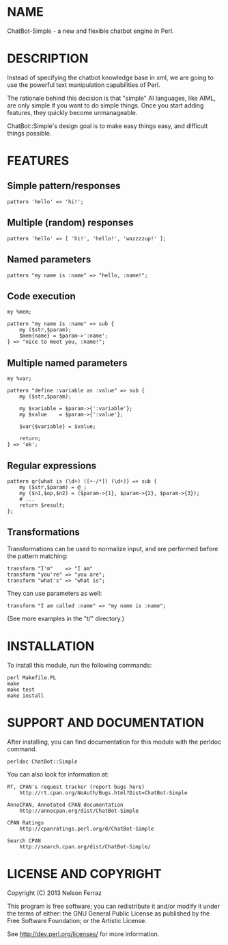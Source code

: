 NAME
====

ChatBot-Simple - a new and flexible chatbot engine in Perl.

DESCRIPTION
===========

Instead of specifying the chatbot knowledge base in xml, we are
going to use the powerful text manipulation capabilities of Perl.

The rationale behind this decision is that "simple" AI languages,
like AIML, are only simple if you want to do simple things. Once
you start adding features, they quickly become unmanageable.

ChatBot::Simple's design goal is to make easy things easy, and
difficult things possible.

FEATURES
========

Simple pattern/responses
------------------------

	pattern 'hello' => 'hi!';

Multiple (random) responses
---------------------------

	pattern 'hello' => [ 'hi!', 'hello!', 'wazzzzup!' ];

Named parameters
----------------

	pattern "my name is :name" => "hello, :name!";

Code execution
--------------

	my %mem;

	pattern "my name is :name" => sub {
		my ($str,$param);
		$mem{name} = $param->':name';
	} => "nice to meet you, :name!";

Multiple named parameters
-------------------------

	my %var;

	pattern "define :variable as :value" => sub {
		my ($str,$param);

		my $variable = $param->{':variable'};
		my $value    = $param->{':value'};

		$var{$variable} = $value;

		return;
	} => 'ok';

Regular expressions
-------------------

	pattern qr{what is (\d+) ([+-/*]) (\d+)} => sub {
		my ($str,$param) = @_;
		my ($n1,$op,$n2) = ($param->{1}, $param->{2}, $param->{3});
		# ...
		return $result;
	};

Transformations
---------------

Transformations can be used to normalize input, and are performed
before the pattern matching:

	transform "I'm"    => "I am"
	transform "you're" => "you are";
	transform "what's" => "what is";

They can use parameters as well:

	transform "I am called :name" => "my name is :name";

(See more examples in the "t/" directory.)

INSTALLATION
============

To install this module, run the following commands:

	perl Makefile.PL
	make
	make test
	make install

SUPPORT AND DOCUMENTATION
=========================

After installing, you can find documentation for this module with the
perldoc command.

    perldoc ChatBot::Simple

You can also look for information at:

    RT, CPAN's request tracker (report bugs here)
        http://rt.cpan.org/NoAuth/Bugs.html?Dist=ChatBot-Simple

    AnnoCPAN, Annotated CPAN documentation
        http://annocpan.org/dist/ChatBot-Simple

    CPAN Ratings
        http://cpanratings.perl.org/d/ChatBot-Simple

    Search CPAN
        http://search.cpan.org/dist/ChatBot-Simple/

LICENSE AND COPYRIGHT
=====================

Copyright (C) 2013 Nelson Ferraz

This program is free software; you can redistribute it and/or modify it
under the terms of either: the GNU General Public License as published
by the Free Software Foundation; or the Artistic License.

See http://dev.perl.org/licenses/ for more information.


